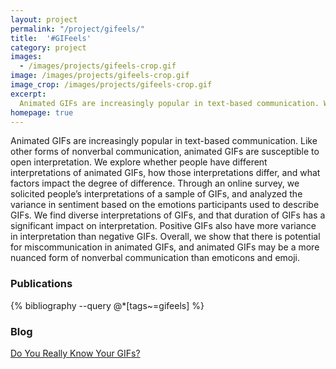 ```yaml
---
layout: project
permalink: "/project/gifeels/"
title:  '#GIFeels'
category: project
images:
  - /images/projects/gifeels-crop.gif
image: /images/projects/gifeels-crop.gif
image_crop: /images/projects/gifeels-crop.gif
excerpt:
  Animated GIFs are increasingly popular in text-based communication. We are exploring whether people have different interpretations of animated GIFs, how those interpretations differ, and what factors impact the degree of difference.
homepage: true
---
```


Animated GIFs are increasingly popular in text-based communication. Like other forms of nonverbal communication, animated GIFs are susceptible to open interpretation. We explore whether people have different interpretations of animated GIFs, how those interpretations differ, and what factors impact the degree of difference. Through an online survey, we solicited people’s interpretations of a sample of GIFs, and analyzed the variance in sentiment based on the emotions participants used to describe GIFs. We find diverse interpretations of GIFs, and that duration of GIFs has a significant impact on interpretation. Positive GIFs also have more variance in interpretation than negative GIFs. Overall, we show that there is potential for miscommunication in animated GIFs, and animated GIFs may be a more nuanced form of nonverbal communication than emoticons and emoji.

### Publications
{% bibliography --query @*[tags~=gifeels] %}

### Blog
[Do You Really Know Your GIFs?](https://medium.com/acm-cscw/do-you-really-know-your-gifs-b90c2af7b7d1)

